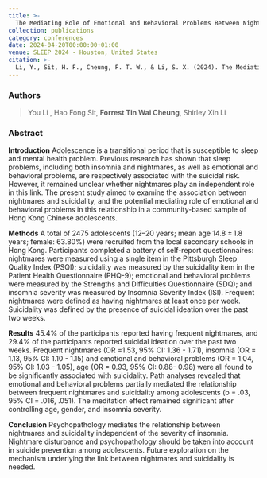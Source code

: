 ```yaml
---
title: >-
  The Mediating Role of Emotional and Behavioral Problems Between Nightmares and Suicidality in Adolescents
collection: publications
category: conferences
date: 2024-04-20T00:00:00+01:00
venue: SLEEP 2024 - Houston, United States
citation: >-
  Li, Y., Sit, H. F., Cheung, F. T. W., & Li, S. X. (2024). The Mediating Role of Emotional and Behavioral Problems Between Nightmares and Suicidality in Adolescents. Sleep, 47(Supplement_1), A404.
---
```

### Authors

> You Li , Hao Fong Sit, **Forrest Tin Wai Cheung**, Shirley Xin Li

### Abstract

**Introduction** Adolescence is a transitional period that is susceptible to sleep and mental health problem. Previous research has shown that sleep problems, including both insomnia and nightmares, as well as emotional and behavioral problems, are respectively associated with the suicidal risk. However, it remained unclear whether nightmares play an independent role in this link. The present study aimed to examine the association between nightmares and suicidality, and the potential mediating role of emotional and behavioral problems in this relationship in a community-based sample of Hong Kong Chinese adolescents.

**Methods** A total of 2475 adolescents (12–20 years; mean age 14.8 ± 1.8 years; female: 63.80%) were recruited from the local secondary schools in Hong Kong. Participants completed a battery of self-report questionnaires: nightmares were measured using a single item in the Pittsburgh Sleep Quality Index (PSQI); suicidality was measured by the suicidality item in the Patient Health Questionnaire (PHQ-9); emotional and behavioral problems were measured by the Strengths and Difficulties Questionnaire (SDQ); and insomnia severity was measured by Insomnia Severity Index (ISI). Frequent nightmares were defined as having nightmares at least once per week. Suicidality was defined by the presence of suicidal ideation over the past two weeks.

**Results** 45.4% of the participants reported having frequent nightmares, and 29.4% of the participants reported suicidal ideation over the past two weeks. Frequent nightmares (OR =1.53, 95% CI: 1.36 - 1.71), insomnia (OR = 1.13, 95% CI: 1.10 - 1.15) and emotional and behavioral problems (OR = 1.04, 95% CI: 1.03 - 1.05), age (OR = 0.93, 95% CI: 0.88- 0.98) were all found to be significantly associated with suicidality. Path analyses revealed that emotional and behavioral problems partially mediated the relationship between frequent nightmares and suicidality among adolescents (b = .03, 95% CI = .016, .051). The meditation effect remained significant after controlling age, gender, and insomnia severity.

**Conclusion** Psychopathology mediates the relationship between nightmares and suicidality independent of the severity of insomnia. Nightmare disturbance and psychopathology should be taken into account in suicide prevention among adolescents. Future exploration on the mechanism underlying the link between nightmares and suicidality is needed.